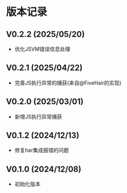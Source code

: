 # 版本记录

## V0.2.2 (2025/05/20)
- 优化JSVM错误信息处理

## V0.2.1 (2025/04/22)
- 完善JS执行异常的捕获(来自@FiveHair的实现)

## V0.2.0 (2025/03/01)
- 新增JS执行异常捕获

## V0.1.2 (2024/12/13)
 - 修复har集成报错的问题

## V0.1.0 (2024/12/08)
 - 初始化版本
